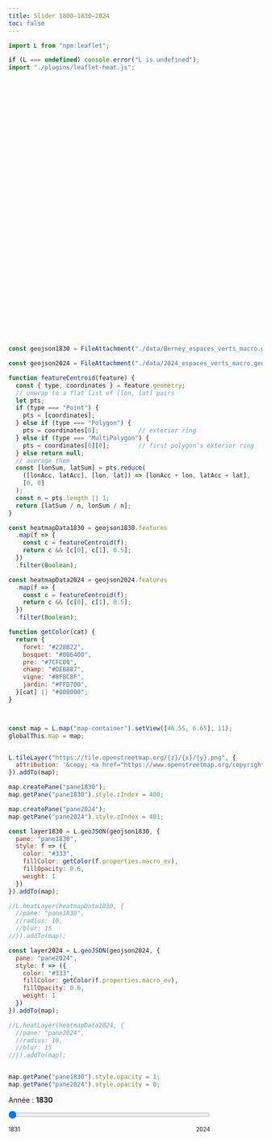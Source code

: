 ```yaml
---
title: Slider 1800–1830–2024
toc: false
---
```


```js
import L from "npm:leaflet";
```


```js
if (L === undefined) console.error("L is undefined");
import "./plugins/leaflet-heat.js";
```

<div id="map-container" style="height: 500px; margin: 1em 0 2em 0;"></div>

```js
const geojson1830 = FileAttachment("./data/Berney_espaces_verts_macro.geojson").json();
```

```js
const geojson2024 = FileAttachment("./data/2024_espaces_verts_macro.geojson").json();
```
```js
function featureCentroid(feature) {
  const { type, coordinates } = feature.geometry;
  // unwrap to a flat list of [lon, lat] pairs
  let pts;
  if (type === "Point") {
    pts = [coordinates];
  } else if (type === "Polygon") {
    pts = coordinates[0];           // exterior ring
  } else if (type === "MultiPolygon") {
    pts = coordinates[0][0];        // first polygon’s exterior ring
  } else return null;
  // average them
  const [lonSum, latSum] = pts.reduce(
    ([lonAcc, latAcc], [lon, lat]) => [lonAcc + lon, latAcc + lat],
    [0, 0]
  );
  const n = pts.length || 1;
  return [latSum / n, lonSum / n];
}

const heatmapData1830 = geojson1830.features
  .map(f => {
    const c = featureCentroid(f);
    return c && [c[0], c[1], 0.5];
  })
  .filter(Boolean);

const heatmapData2024 = geojson2024.features
  .map(f => {
    const c = featureCentroid(f);
    return c && [c[0], c[1], 0.5];
  })
  .filter(Boolean);
```




```js
function getColor(cat) {
  return {
    foret: "#228B22",
    bosquet: "#006400",
    pre: "#7CFC00",
    champ: "#DEB887",
    vigne: "#8FBC8F",
    jardin: "#FFD700",
  }[cat] || "#000000";
}



const map = L.map("map-container").setView([46.55, 6.65], 11);
globalThis.map = map;


L.tileLayer("https://tile.openstreetmap.org/{z}/{x}/{y}.png", {
  attribution: '&copy; <a href="https://www.openstreetmap.org/copyright">OpenStreetMap</a>'
}).addTo(map);

map.createPane("pane1830");
map.getPane("pane1830").style.zIndex = 400;

map.createPane("pane2024");
map.getPane("pane2024").style.zIndex = 401;

const layer1830 = L.geoJSON(geojson1830, {
  pane: "pane1830",
  style: f => ({
    color: "#333",
    fillColor: getColor(f.properties.macro_ev),
    fillOpacity: 0.6,
    weight: 1
  })
}).addTo(map);

//L.heatLayer(heatmapData1830, {
  //pane: "pane1830",
  //radius: 10,
  //blur: 15
//}).addTo(map);

const layer2024 = L.geoJSON(geojson2024, {
  pane: "pane2024",
  style: f => ({
    color: "#333",
    fillColor: getColor(f.properties.macro_ev),
    fillOpacity: 0.6,
    weight: 1
  })
}).addTo(map);

//L.heatLayer(heatmapData2024, {
  //pane: "pane2024",
  //radius: 10,
  //blur: 15
//}).addTo(map);


map.getPane("pane1830").style.opacity = 1;
map.getPane("pane2024").style.opacity = 0;

```



<label for="time-slider">
  Année : <strong id="time-value">1830</strong>
</label>
<br>
<input
  type="range"
  id="time-slider"
  min="1"
  max="2"
  step="0.01"
  value="1"
  style="width:100%; max-width:400px; margin:1em 0;"
>
<div style="display:flex; justify-content:space-between; font-size:0.8em; max-width:400px;">
  <span>1831</span><span>2024</span>
</div>

<script>
  const slider = document.getElementById("time-slider");
  const output = document.getElementById("time-value");

  function updateOpacity() {
    const t = +slider.value;        // 1 → 2
    const α = Math.max(0, Math.min((t - 1) / 1, 1));
    output.textContent = α < 0.5 ? "1831 - 2024" : "1831 - 2024";
    map.getPane("pane1830").style.opacity = 1 - α;
    map.getPane("pane2024").style.opacity = α;
  }

  slider.addEventListener("input", updateOpacity);
  updateOpacity();
</script>
